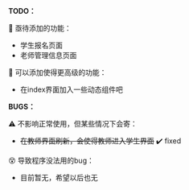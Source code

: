 **TODO：**

:star2: 亟待添加的功能：

- 学生报名页面
- 老师管理信息页面

:cake: 可以添加使得更高级的功能：
- 在index界面加入一些动态组件吧



**BUGS：**

:warning: 不影响正常使用，但某些情况下会寄：

- ~~在教师界面刷新，会使得教师进入学生界面~~ :heavy_check_mark: fixed

:dizzy_face: 导致程序没法用的bug：

- 目前暂无，希望以后也无
